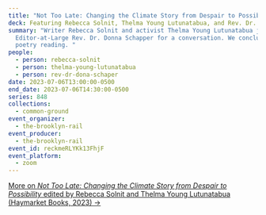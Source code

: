 ```yaml
---
title: "Not Too Late: Changing the Climate Story from Despair to Possibility"
deck: Featuring Rebecca Solnit, Thelma Young Lutunatabua, and Rev. Dr. Donna Schapper
summary: "Writer Rebecca Solnit and activist Thelma Young Lutunatabua join Rail
  Editor-at-Large Rev. Dr. Donna Schapper for a conversation. We conclude with a
  poetry reading. "
people:
  - person: rebecca-solnit
  - person: thelma-young-lutunatabua
  - person: rev-dr-dona-schaper
date: 2023-07-06T13:00:00-0500
end_date: 2023-07-06T14:30:00-0500
series: 848
collections:
  - common-ground
event_organizer:
  - the-brooklyn-rail
event_producer:
  - the-brooklyn-rail
event_id: reckmeRLYKk13FhjF
event_platform:
  - zoom
---
```

[M﻿ore on *Not Too Late: Changing the Climate Story from Despair to Possibility* edited by Rebecca Solnit and Thelma Young Lutunatabua (Haymarket Books, 2023) →](https://www.nottoolateclimate.com/)